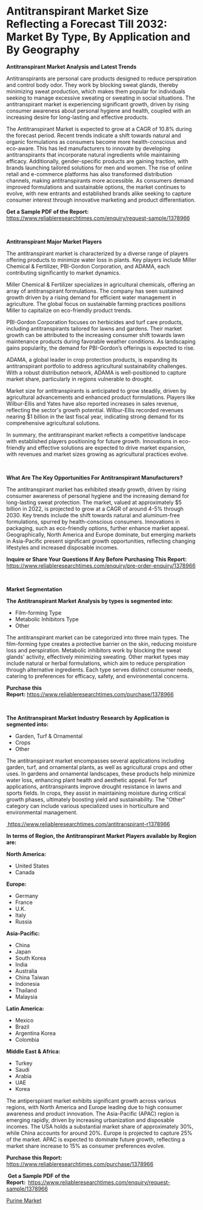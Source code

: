 <p><h1>Antitranspirant Market Size Reflecting a Forecast Till 2032: Market By Type, By Application and By Geography</h1></p><p><strong>Antitranspirant Market Analysis and Latest Trends</strong></p>
<p><p>Antitranspirants are personal care products designed to reduce perspiration and control body odor. They work by blocking sweat glands, thereby minimizing sweat production, which makes them popular for individuals seeking to manage excessive sweating or sweating in social situations. The antitranspirant market is experiencing significant growth, driven by rising consumer awareness about personal hygiene and health, coupled with an increasing desire for long-lasting and effective products.</p><p>The Antitranspirant Market is expected to grow at a CAGR of 10.8% during the forecast period. Recent trends indicate a shift towards natural and organic formulations as consumers become more health-conscious and eco-aware. This has led manufacturers to innovate by developing antitranspirants that incorporate natural ingredients while maintaining efficacy. Additionally, gender-specific products are gaining traction, with brands launching tailored solutions for men and women. The rise of online retail and e-commerce platforms has also transformed distribution channels, making antitranspirants more accessible. As consumers demand improved formulations and sustainable options, the market continues to evolve, with new entrants and established brands alike seeking to capture consumer interest through innovative marketing and product differentiation.</p></p>
<p><strong>Get a Sample PDF of the Report:&nbsp;</strong> <a href="https://www.reliableresearchtimes.com/enquiry/request-sample/1378966?utm_campaign=2237&utm_medium=2&utm_source=Github&utm_content=ia&utm_term=31032025&utm_id=antitranspirant">https://www.reliableresearchtimes.com/enquiry/request-sample/1378966</a></p>
<p>&nbsp;</p>
<p><strong>Antitranspirant Major Market Players</strong></p>
<p><p>The antitranspirant market is characterized by a diverse range of players offering products to minimize water loss in plants. Key players include Miller Chemical & Fertilizer, PBI-Gordon Corporation, and ADAMA, each contributing significantly to market dynamics.</p><p>Miller Chemical & Fertilizer specializes in agricultural chemicals, offering an array of antitranspirant formulations. The company has seen sustained growth driven by a rising demand for efficient water management in agriculture. The global focus on sustainable farming practices positions Miller to capitalize on eco-friendly product trends.</p><p>PBI-Gordon Corporation focuses on herbicides and turf care products, including antitranspirants tailored for lawns and gardens. Their market growth can be attributed to the increasing consumer shift towards lawn maintenance products during favorable weather conditions. As landscaping gains popularity, the demand for PBI-Gordon’s offerings is expected to rise.</p><p>ADAMA, a global leader in crop protection products, is expanding its antitranspirant portfolio to address agricultural sustainability challenges. With a robust distribution network, ADAMA is well-positioned to capture market share, particularly in regions vulnerable to drought.</p><p>Market size for antitranspirants is anticipated to grow steadily, driven by agricultural advancements and enhanced product formulations. Players like Wilbur-Ellis and Yates have also reported increases in sales revenue, reflecting the sector's growth potential. Wilbur-Ellis recorded revenues nearing $1 billion in the last fiscal year, indicating strong demand for its comprehensive agricultural solutions.</p><p>In summary, the antitranspirant market reflects a competitive landscape with established players positioning for future growth. Innovations in eco-friendly and effective solutions are expected to drive market expansion, with revenues and market sizes growing as agricultural practices evolve.</p></p>
<p>&nbsp;</p>
<p><strong>What Are The Key Opportunities For Antitranspirant Manufacturers?</strong></p>
<p><p>The antitranspirant market has exhibited steady growth, driven by rising consumer awareness of personal hygiene and the increasing demand for long-lasting sweat protection. The market, valued at approximately $5 billion in 2022, is projected to grow at a CAGR of around 4-5% through 2030. Key trends include the shift towards natural and aluminum-free formulations, spurred by health-conscious consumers. Innovations in packaging, such as eco-friendly options, further enhance market appeal. Geographically, North America and Europe dominate, but emerging markets in Asia-Pacific present significant growth opportunities, reflecting changing lifestyles and increased disposable incomes.</p></p>
<p><strong>Inquire or Share Your Questions If Any Before Purchasing This Report:</strong> <a href="https://www.reliableresearchtimes.com/enquiry/pre-order-enquiry/1378966?utm_campaign=2237&utm_medium=2&utm_source=Github&utm_content=ia&utm_term=31032025&utm_id=antitranspirant">https://www.reliableresearchtimes.com/enquiry/pre-order-enquiry/1378966</a></p>
<p>&nbsp;</p>
<p><strong>Market Segmentation</strong></p>
<p><strong>The Antitranspirant Market Analysis by types is segmented into:</strong></p>
<p><ul><li>Film-forming Type</li><li>Metabolic Inhibitors Type</li><li>Other</li></ul></p>
<p><p>The antitranspirant market can be categorized into three main types. The film-forming type creates a protective barrier on the skin, reducing moisture loss and perspiration. Metabolic inhibitors work by blocking the sweat glands' activity, effectively minimizing sweating. Other market types may include natural or herbal formulations, which aim to reduce perspiration through alternative ingredients. Each type serves distinct consumer needs, catering to preferences for efficacy, safety, and environmental concerns.</p></p>
<p><strong>Purchase this Report:&nbsp;</strong><a href="https://www.reliableresearchtimes.com/purchase/1378966?utm_campaign=2237&utm_medium=2&utm_source=Github&utm_content=ia&utm_term=31032025&utm_id=antitranspirant">https://www.reliableresearchtimes.com/purchase/1378966</a></p>
<p>&nbsp;</p>
<p><strong>The Antitranspirant Market Industry Research by Application is segmented into:</strong></p>
<p><ul><li>Garden, Turf & Ornamental</li><li>Crops</li><li>Other</li></ul></p>
<p><p>The antitranspirant market encompasses several applications including garden, turf, and ornamental plants, as well as agricultural crops and other uses. In gardens and ornamental landscapes, these products help minimize water loss, enhancing plant health and aesthetic appeal. For turf applications, antitranspirants improve drought resistance in lawns and sports fields. In crops, they assist in maintaining moisture during critical growth phases, ultimately boosting yield and sustainability. The "Other" category can include various specialized uses in horticulture and environmental management.</p></p>
<p><a href="https://www.reliableresearchtimes.com/antitranspirant-r1378966?utm_campaign=2237&utm_medium=2&utm_source=Github&utm_content=ia&utm_term=31032025&utm_id=antitranspirant">&nbsp;https://www.reliableresearchtimes.com/antitranspirant-r1378966</a></p>
<p><strong>In terms of Region, the Antitranspirant Market Players available by Region are:</strong></p>
<p>
    <p> <strong> North America: </strong>
        <ul>
            <li>United States</li>
            <li>Canada</li>
        </ul>
        </p> 
    <p> <strong> Europe: </strong>
        <ul>
            <li>Germany</li>
            <li>France</li>
            <li>U.K.</li>
            <li>Italy</li>
            <li>Russia</li>
        </ul>
        </p> 
    <p> <strong> Asia-Pacific: </strong>
        <ul>
            <li>China</li>
            <li>Japan</li>
            <li>South Korea</li>
            <li>India</li>
            <li>Australia</li>
            <li>China Taiwan</li>
            <li>Indonesia</li>
            <li>Thailand</li>
            <li>Malaysia</li>
        </ul>
        </p> 
    <p> <strong> Latin America: </strong>
        <ul>
            <li>Mexico</li>
            <li>Brazil</li>
            <li>Argentina Korea</li>
            <li>Colombia</li>
        </ul>
        </p> 
    <p> <strong> Middle East & Africa: </strong>
        <ul>
            <li>Turkey</li>
            <li>Saudi</li>
            <li>Arabia</li>
            <li>UAE</li>
            <li>Korea</li>
        </ul>
    </p>
    </p>
<p><p>The antiperspirant market exhibits significant growth across various regions, with North America and Europe leading due to high consumer awareness and product innovation. The Asia-Pacific (APAC) region is emerging rapidly, driven by increasing urbanization and disposable incomes. The USA holds a substantial market share of approximately 30%, while China accounts for around 20%. Europe is projected to capture 25% of the market. APAC is expected to dominate future growth, reflecting a market share increase to 15% as consumer preferences evolve.</p></p>
<p><strong>Purchase this Report: </strong><a href="https://www.reliableresearchtimes.com/purchase/1378966?utm_campaign=2237&utm_medium=2&utm_source=Github&utm_content=ia&utm_term=31032025&utm_id=antitranspirant">https://www.reliableresearchtimes.com/purchase/1378966</a></p>
<p>&nbsp;<strong>Get a Sample PDF of the Report:&nbsp;&nbsp;</strong><a href="https://www.reliableresearchtimes.com/enquiry/request-sample/1378966?utm_campaign=2237&utm_medium=2&utm_source=Github&utm_content=ia&utm_term=31032025&utm_id=antitranspirant">https://www.reliableresearchtimes.com/enquiry/request-sample/1378966</a></p>
<p><strong></strong></p>
<p><p><a href="https://github.com/mcfred89/Market-Research-Report-List-1/blob/main/purine-market.md?utm_campaign=2237&utm_medium=2&utm_source=Github&utm_content=ia&utm_term=31032025&utm_id=antitranspirant">Purine Market</a></p></p>